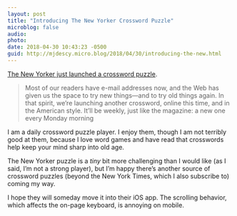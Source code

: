 ```yaml
---
layout: post
title: "Introducing The New Yorker Crossword Puzzle"
microblog: false
audio: 
photo: 
date: 2018-04-30 10:43:23 -0500
guid: http://mjdescy.micro.blog/2018/04/30/introducing-the-new.html
---
```

[The New Yorker just launched a crossword puzzle](https://www.newyorker.com/crossword/puzzles-dept/2018/04/30).

> Most of our readers have e-mail addresses now, and the Web has given us the space to try new things—and to try old things again. In that spirit, we’re launching another crossword, online this time, and in the American style. It’ll be weekly, just like the magazine: a new one every Monday morning

I am a daily crossword puzzle player. I enjoy them, though I am not terribly good at them, because I love word games and have read that crosswords help keep your mind sharp into old age.

The New Yorker puzzle is a _tiny_ bit more challenging than I would like (as I said, I’m not a strong player), but I’m happy there’s another source of crossword puzzles (beyond the New York Times, which I also subscribe to) coming my way.

I hope they will someday move it into their iOS app. The scrolling behavior, which affects the on-page keyboard, is annoying on mobile.
